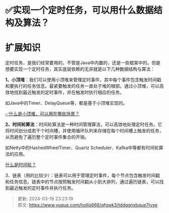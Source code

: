 # ✅实现一个定时任务，可以用什么数据结构及算法？

# 扩展知识


定时任务，是我们经常要用的，不管是Java中内置的，还是一些框架中的。但是想要实现一个定时任务，其实底层依赖的无非就是以下几种数据结构与算法：



**1、小顶堆**：我们可以使用小顶堆来管理定时事件，其中每个事件包含触发时间戳和要执行的任务信息。最紧要触发的任务一直处于堆的根部。通过小顶堆，可以高效地找到最近触发的定时事件，并在触发时执行相应的任务。



如Java中的Timer、DelayQueue等，都是基于小顶堆实现的。



[✅什么是小顶堆，可以用在哪些场景？](https://www.yuque.com/hollis666/qfgwk3/ukua4c5v1sf2rk7c)



**2、时间轮算法**：时间轮算法是一种时间管理算法，可以高效地处理定时任务。它将时间划分成若干个时间槽，并使用循环队列来存储在每个时间槽上触发的任务，从而避免了遍历整个定时事件集合的开销。



如Netty中的HashedWheelTimer、Quartz Scheduler、Kafka中等都有时间轮算法的应用。



[什么是时间轮？](https://www.yuque.com/hollis666/qfgwk3/vsrvc5hbu3falecp)



3、链表（用的比较少）：链表可以用于管理定时事件，每个节点包含触发时间戳和任务信息。链表中的节点按照触发时间戳从小到大排列，通过遍历链表，可以找到最近触发的定时事件并执行任务。



> 更新: 2024-03-18 23:23:19  
> 原文: <https://www.yuque.com/hollis666/qfgwk3/tddggnxbque7tyxe>